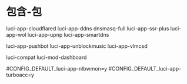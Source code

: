 # 包含-包


luci-app-cloudflared
luci-app-ddns
dnsmasq-full
luci-app-ssr-plus
luci-app-wol
luci-app-upnp
luci-app-smartdns

luci-app-pushbot
luci-app-unblockmusic
luci-app-vlmcsd

luci-compat
luci-mod-dashboard

#CONFIG_DEFAULT_luci-app-nlbwmon=y
#CONFIG_DEFAULT_luci-app-turboacc=y